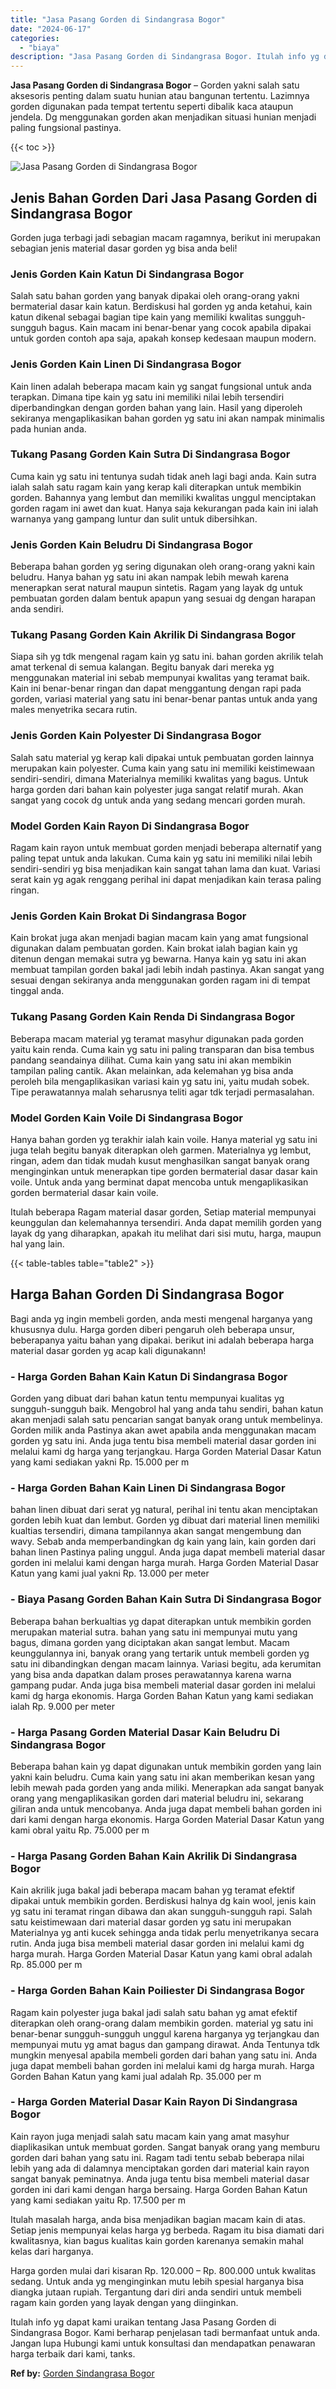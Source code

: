 ```yaml
---
title: "Jasa Pasang Gorden di Sindangrasa Bogor"
date: "2024-06-17"
categories: 
  - "biaya"
description: "Jasa Pasang Gorden di Sindangrasa Bogor. Itulah info yg dapat kami uraikan tentang Jasa Pasang Gorden di Sindangrasa Bogor. Kami berharap penjelasan tadi ber..."
---
```


**Jasa Pasang Gorden di Sindangrasa Bogor** – Gorden yakni salah satu aksesoris penting dalam suatu hunian atau bangunan tertentu. Lazimnya gorden digunakan pada tempat tertentu seperti dibalik kaca ataupun jendela. Dg menggunakan gorden akan menjadikan situasi hunian menjadi paling fungsional pastinya.

{{< toc >}}

![Jasa Pasang Gorden di Sindangrasa Bogor](/images/pasang-gorden-murah27.png)

## Jenis Bahan Gorden Dari Jasa Pasang Gorden di Sindangrasa Bogor

Gorden juga terbagi jadi sebagian macam ragamnya, berikut ini merupakan sebagian jenis material dasar gorden yg bisa anda beli!

### Jenis Gorden Kain Katun Di Sindangrasa Bogor

Salah satu bahan gorden yang banyak dipakai oleh orang-orang yakni bermaterial dasar kain katun. Berdiskusi hal gorden yg anda ketahui, kain katun dikenal sebagai bagian tipe kain yang memiliki kwalitas sungguh-sungguh bagus. Kain macam ini benar-benar yang cocok apabila dipakai untuk gorden contoh apa saja, apakah konsep kedesaan maupun modern.

### Jenis Gorden Kain Linen Di Sindangrasa Bogor

Kain linen adalah beberapa macam kain yg sangat fungsional untuk anda terapkan. Dimana tipe kain yg satu ini memiliki nilai lebih tersendiri diperbandingkan dengan gorden bahan yang lain. Hasil yang diperoleh sekiranya mengaplikasikan bahan gorden yg satu ini akan nampak minimalis pada hunian anda.

### Tukang Pasang Gorden Kain Sutra Di Sindangrasa Bogor

Cuma kain yg satu ini tentunya sudah tidak aneh lagi bagi anda. Kain sutra ialah salah satu ragam kain yang kerap kali diterapkan untuk membikin gorden. Bahannya yang lembut dan memiliki kwalitas unggul menciptakan gorden ragam ini awet dan kuat. Hanya saja kekurangan pada kain ini ialah warnanya yang gampang luntur dan sulit untuk dibersihkan.

### Jenis Gorden Kain Beludru Di Sindangrasa Bogor

Beberapa bahan gorden yg sering digunakan oleh orang-orang yakni kain beludru. Hanya bahan yg satu ini akan nampak lebih mewah karena menerapkan serat natural maupun sintetis. Ragam yang layak dg untuk pembuatan gorden dalam bentuk apapun yang sesuai dg dengan harapan anda sendiri.

### Tukang Pasang Gorden Kain Akrilik Di Sindangrasa Bogor

Siapa sih yg tdk mengenal ragam kain yg satu ini. bahan gorden akrilik telah amat terkenal di semua kalangan. Begitu banyak dari mereka yg menggunakan material ini sebab mempunyai kwalitas yang teramat baik. Kain ini benar-benar ringan dan dapat menggantung dengan rapi pada gorden, variasi material yang satu ini benar-benar pantas untuk anda yang males menyetrika secara rutin.

### Jenis Gorden Kain Polyester Di Sindangrasa Bogor

Salah satu material yg kerap kali dipakai untuk pembuatan gorden lainnya merupakan kain polyester. Cuma kain yang satu ini memiliki keistimewaan sendiri-sendiri, dimana Materialnya memiliki kwalitas yang bagus. Untuk harga gorden dari bahan kain polyester juga sangat relatif murah. Akan sangat yang cocok dg untuk anda yang sedang mencari gorden murah.

### Model Gorden Kain Rayon Di Sindangrasa Bogor

Ragam kain rayon untuk membuat gorden menjadi beberapa alternatif yang paling tepat untuk anda lakukan. Cuma kain yg satu ini memiliki nilai lebih sendiri-sendiri yg bisa menjadikan kain sangat tahan lama dan kuat. Variasi serat kain yg agak renggang perihal ini dapat menjadikan kain terasa paling ringan.

### Jenis Gorden Kain Brokat Di Sindangrasa Bogor

Kain brokat juga akan menjadi bagian macam kain yang amat fungsional digunakan dalam pembuatan gorden. Kain brokat ialah bagian kain yg ditenun dengan memakai sutra yg bewarna. Hanya kain yg satu ini akan membuat tampilan gorden bakal jadi lebih indah pastinya. Akan sangat yang sesuai dengan sekiranya anda menggunakan gorden ragam ini di tempat tinggal anda.

### Tukang Pasang Gorden Kain Renda Di Sindangrasa Bogor

Beberapa macam material yg teramat masyhur digunakan pada gorden yaitu kain renda. Cuma kain yg satu ini paling transparan dan bisa tembus pandang seandainya dilihat. Cuma kain yang satu ini akan membikin tampilan paling cantik. Akan melainkan, ada kelemahan yg bisa anda peroleh bila mengaplikasikan variasi kain yg satu ini, yaitu mudah sobek. Tipe perawatannya malah seharusnya teliti agar tdk terjadi permasalahan.

### Model Gorden Kain Voile Di Sindangrasa Bogor

Hanya bahan gorden yg terakhir ialah kain voile. Hanya material yg satu ini juga telah begitu banyak diterapkan oleh garmen. Materialnya yg lembut, ringan, adem dan tidak mudah kusut menghasilkan sangat banyak orang menginginkan untuk menerapkan tipe gorden bermaterial dasar dasar kain voile. Untuk anda yang berminat dapat mencoba untuk mengaplikasikan gorden bermaterial dasar kain voile.

Itulah beberapa Ragam material dasar gorden, Setiap material mempunyai keunggulan dan kelemahannya tersendiri. Anda dapat memilih gorden yang layak dg yang diharapkan, apakah itu melihat dari sisi mutu, harga, maupun hal yang lain.

{{< table-tables table="table2" >}}

## Harga Bahan Gorden Di Sindangrasa Bogor

Bagi anda yg ingin membeli gorden, anda mesti mengenal harganya yang khususnya dulu. Harga gorden diberi pengaruh oleh beberapa unsur, beberapanya yaitu bahan yang dipakai. berikut ini adalah beberapa harga material dasar gorden yg acap kali digunakann!

### \- Harga Gorden Bahan Kain Katun Di Sindangrasa Bogor

Gorden yang dibuat dari bahan katun tentu mempunyai kualitas yg sungguh-sungguh baik. Mengobrol hal yang anda tahu sendiri, bahan katun akan menjadi salah satu pencarian sangat banyak orang untuk membelinya. Gorden milik anda Pastinya akan awet apabila anda menggunakan macam gorden yg satu ini. Anda juga tentu bisa membeli material dasar gorden ini melalui kami dg harga yang terjangkau. Harga Gorden Material Dasar Katun yang kami sediakan yakni Rp. 15.000 per m

### \- Harga Gorden Bahan Kain Linen Di Sindangrasa Bogor

bahan linen dibuat dari serat yg natural, perihal ini tentu akan menciptakan gorden lebih kuat dan lembut. Gorden yg dibuat dari material linen memiliki kualtias tersendiri, dimana tampilannya akan sangat mengembung dan wavy. Sebab anda memperbandingkan dg kain yang lain, kain gorden dari bahan linen Pastinya paling unggul. Anda juga dapat membeli material dasar gorden ini melalui kami dengan harga murah. Harga Gorden Material Dasar Katun yang kami jual yakni Rp. 13.000 per meter

### \- Biaya Pasang Gorden Bahan Kain Sutra Di Sindangrasa Bogor

Beberapa bahan berkualtias yg dapat diterapkan untuk membikin gorden merupakan material sutra. bahan yang satu ini mempunyai mutu yang bagus, dimana gorden yang diciptakan akan sangat lembut. Macam keunggulannya ini, banyak orang yang tertarik untuk membeli gorden yg satu ini dibandingkan dengan macam lainnya. Variasi begitu, ada kerumitan yang bisa anda dapatkan dalam proses perawatannya karena warna gampang pudar. Anda juga bisa membeli material dasar gorden ini melalui kami dg harga ekonomis. Harga Gorden Bahan Katun yang kami sediakan ialah Rp. 9.000 per meter

### \- Harga Pasang Gorden Material Dasar Kain Beludru Di Sindangrasa Bogor

Beberapa bahan kain yg dapat digunakan untuk membikin gorden yang lain yakni kain beludru. Cuma kain yang satu ini akan memberikan kesan yang lebih mewah pada gorden yang anda miliki. Menerapkan ada sangat banyak orang yang mengaplikasikan gorden dari material beludru ini, sekarang giliran anda untuk mencobanya. Anda juga dapat membeli bahan gorden ini dari kami dengan harga ekonomis. Harga Gorden Material Dasar Katun yang kami obral yaitu Rp. 75.000 per m

### \- Harga Pasang Gorden Bahan Kain Akrilik Di Sindangrasa Bogor

Kain akrilik juga bakal jadi beberapa macam bahan yg teramat efektif dipakai untuk membikin gorden. Berdiskusi halnya dg kain wool, jenis kain yg satu ini teramat ringan dibawa dan akan sungguh-sungguh rapi. Salah satu keistimewaan dari material dasar gorden yg satu ini merupakan Materialnya yg anti kucek sehingga anda tidak perlu menyetrikanya secara rutin. Anda juga bisa membeli material dasar gorden ini melalui kami dg harga murah. Harga Gorden Material Dasar Katun yang kami obral adalah Rp. 85.000 per m

### \- Harga Gorden Bahan Kain Poiliester Di Sindangrasa Bogor

Ragam kain polyester juga bakal jadi salah satu bahan yg amat efektif diterapkan oleh orang-orang dalam membikin gorden. material yg satu ini benar-benar sungguh-sungguh unggul karena harganya yg terjangkau dan mempunyai mutu yg amat bagus dan gampang dirawat. Anda Tentunya tdk mungkin menyesal apabila membeli gorden dari bahan yang satu ini. Anda juga dapat membeli bahan gorden ini melalui kami dg harga murah. Harga Gorden Bahan Katun yang kami jual adalah Rp. 35.000 per m

### \- Harga Gorden Material Dasar Kain Rayon Di Sindangrasa Bogor

Kain rayon juga menjadi salah satu macam kain yang amat masyhur diaplikasikan untuk membuat gorden. Sangat banyak orang yang memburu gorden dari bahan yang satu ini. Ragam tadi tentu sebab beberapa nilai lebih yang ada di dalamnya menciptakan gorden dari material kain rayon sangat banyak peminatnya. Anda juga tentu bisa membeli material dasar gorden ini dari kami dengan harga bersaing. Harga Gorden Bahan Katun yang kami sediakan yaitu Rp. 17.500 per m

Itulah masalah harga, anda bisa menjadikan bagian macam kain di atas. Setiap jenis mempunyai kelas harga yg berbeda. Ragam itu bisa diamati dari kwalitasnya, kian bagus kualitas kain gorden karenanya semakin mahal kelas dari harganya.

Harga gorden mulai dari kisaran Rp. 120.000 – Rp. 800.000 untuk kwalitas sedang. Untuk anda yg menginginkan mutu lebih spesial harganya bisa diangka jutaan rupiah. Tergantung dari diri anda sendiri untuk membeli ragam kain gorden yang layak dengan yang diinginkan.

Itulah info yg dapat kami uraikan tentang Jasa Pasang Gorden di Sindangrasa Bogor. Kami berharap penjelasan tadi bermanfaat untuk anda. Jangan lupa Hubungi kami untuk konsultasi dan mendapatkan penawaran harga terbaik dari kami, tanks.

**Ref by:**  [Gorden  Sindangrasa Bogor](https://id.wikipedia.org/wiki/Gorden)
